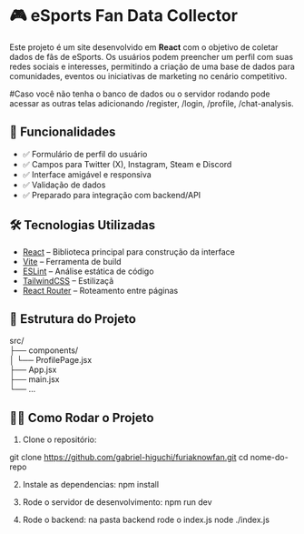 # 🎮 eSports Fan Data Collector

Este projeto é um site desenvolvido em **React** com o objetivo de coletar dados de fãs de eSports. Os usuários podem preencher um perfil com suas redes sociais e interesses, permitindo a criação de uma base de dados para comunidades, eventos ou iniciativas de marketing no cenário competitivo.

#Caso você não tenha o banco de dados ou o servidor rodando pode acessar as outras telas adicionando /register, /login, /profile, /chat-analysis.

## 🚀 Funcionalidades

- ✅ Formulário de perfil do usuário
- ✅ Campos para Twitter (X), Instagram, Steam e Discord
- ✅ Interface amigável e responsiva
- ✅ Validação de dados
- ✅ Preparado para integração com backend/API

## 🛠️ Tecnologias Utilizadas

- [React](https://reactjs.org/) – Biblioteca principal para construção da interface
- [Vite](https://vitejs.dev/) – Ferramenta de build
- [ESLint](https://eslint.org/) – Análise estática de código
- [TailwindCSS](https://tailwindcss.com/) – Estilizaçã
- [React Router](https://reactrouter.com/) – Roteamento entre páginas

## 📂 Estrutura do Projeto
src/  
├── components/  
│ └── ProfilePage.jsx  
├── App.jsx  
├── main.jsx  
└── ...  

## 🧑‍💻 Como Rodar o Projeto

1. Clone o repositório:


git clone https://github.com/gabriel-higuchi/furiaknowfan.git 
cd nome-do-repo  

2. Instale as dependencias:
npm install  

3. Rode o servidor de desenvolvimento:
npm run dev

3. Rode o backend:
na pasta backend rode o index.js
node ./index.js  




